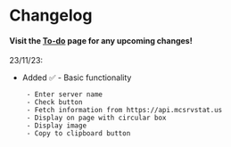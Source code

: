 # Changelog
#### Visit the [To-do](TODO.md) page for any upcoming changes!

23/11/23:

- Added ✅ - Basic functionality
       
       - Enter server name
       - Check button
       - Fetch information from https://api.mcsrvstat.us
       - Display on page with circular box
       - Display image
       - Copy to clipboard button


